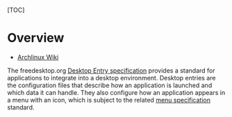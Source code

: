 [TOC]

# Overview
- [Archlinux Wiki](https://wiki.archlinux.org/index.php/Desktop_entries)

The freedesktop.org [Desktop Entry specification](https://wiki.archlinux.org/index.php/Desktop_environment) provides a standard for applications to integrate into a desktop environment. Desktop entries are the configuration files that describe how an application is launched and which data it can handle. They also configure how an application appears in a menu with an icon, which is subject to the related [menu specification](https://specifications.freedesktop.org/menu-spec/menu-spec-latest.html) standard.
